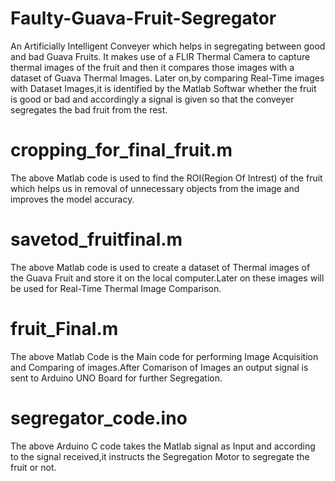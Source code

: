 # Faulty-Guava-Fruit-Segregator
An Artificially Intelligent Conveyer which helps in segregating between good and bad Guava Fruits.
It makes use of a FLIR Thermal Camera to capture thermal images of the fruit and then it compares those images with a dataset of Guava Thermal Images.
Later on,by comparing Real-Time images with Dataset Images,it is identified by the Matlab Softwar whether the fruit is good or bad and accordingly a signal is given so that the conveyer segregates the bad fruit from the rest.

# cropping_for_final_fruit.m
The above Matlab code is used to find the ROI(Region Of Intrest) of the fruit which helps us in removal of unnecessary objects from the image and improves the model accuracy.

# savetod_fruitfinal.m
The above Matlab code is used to create a dataset of Thermal images of the Guava Fruit and store it on the local computer.Later on these images will be used for Real-Time Thermal Image Comparison.

# fruit_Final.m
The above Matlab Code is the Main code for performing Image Acquisition and Comparing of images.After Comarison of Images an output signal is sent to Arduino UNO Board for further Segregation.

# segregator_code.ino
The above Arduino C code takes the Matlab signal as Input and according to the signal received,it instructs the Segregation Motor to segregate the fruit or not. 
